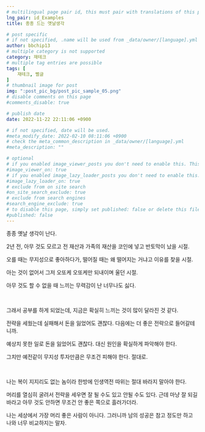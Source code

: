 ```yaml
---
# multilingual page pair id, this must pair with translations of this page. (This name must be unique)
lng_pair: id_Examples
title: 종종 드는 옛날생각

# post specific
# if not specified, .name will be used from _data/owner/[language].yml
author: bbchip13
# multiple category is not supported
category: 재테크
# multiple tag entries are possible
tags: [
    재테크, 뻘글
]
# thumbnail image for post
img: ":post_pic_bg/post_pic_sample_05.png"
# disable comments on this page
#comments_disable: true

# publish date
date: 2022-11-22 22:11:06 +0900

# if not specified, date will be used.
#meta_modify_date: 2022-02-10 08:11:06 +0900
# check the meta_common_description in _data/owner/[language].yml
#meta_description: ""

# optional
# if you enabled image_viewer_posts you don't need to enable this. This is only if image_viewer_posts = false
#image_viewer_on: true
# if you enabled image_lazy_loader_posts you don't need to enable this. This is only if image_lazy_loader_posts = false
#image_lazy_loader_on: true
# exclude from on site search
#on_site_search_exclude: true
# exclude from search engines
#search_engine_exclude: true
# to disable this page, simply set published: false or delete this file
#published: false
---
```


종종 옛날 생각이 난다.

2년 전, 아무 것도 모르고 전 재산과 가족의 재산을 코인에 넣고 반토막이 났을 시절.

오를 때는 무지성으로 좋아하다가, 떨어질 때는 왜 떨어지는 거냐고 이유를 찾을 시절.

아는 것이 없어서 그저 오또케 오또케만 되내이며 울던 시절.   

아무 것도 할 수 없을 때 느끼는 무력감이 난 너무나도 싫다.

<br>

그래서 공부를 하게 되었는데, 지금은 확실히 느끼는 것이 많이 달라진 것 같다.

전략을 세웠는데 실패해서 돈을 잃었어도 괜찮다. 다음에는 더 좋은 전략으로 들어갈테니까.

예상치 못한 일로 돈을 잃었어도 괜찮다. 대신 원인을 확실하게 파악해야 한다.  

그치만 예전같이 무지성 투자만큼은 무조건 피해야 한다. 절대로.

<br>

나는 복이 지지리도 없는 놈이라 한방에 인생역전 따위는 절대 바라지 말아야 한다.

머리를 열심히 굴려서 전략을 세우면 잘 될 수도 있고 안될 수도 있다.  근데 마냥 잘 되길 바라고 아무 것도 안하면 무조건 안 좋은 쪽으로 흘러가더라.

나는 세상에서 가장 머리 좋은 사람이 아니다. 그러니까 남의 성공은 참고 정도만 하고 나와 너무 비교하지는 말자.

<br>

<br>
